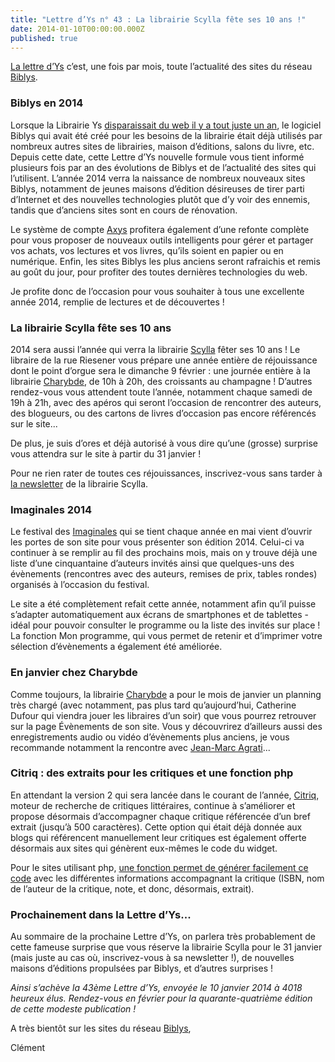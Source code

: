 ```yaml
---
title: "Lettre d’Ys n° 43 : La librairie Scylla fête ses 10 ans !"
date: 2014-01-10T00:00:00.000Z
published: true
---
```


[La lettre d’Ys](http://www.biblys.fr/blog/lettres-ys) c’est, une fois par mois, toute l’actualité des sites du réseau [Biblys](http://www.biblys.fr/).

### Biblys en 2014

Lorsque la Librairie Ys [disparaissait du web il y a tout juste un an](http://www.biblys.fr/blog/la-librairie-ys-c-est-fini-mais-l-aventure-continue), le logiciel Biblys qui avait été créé pour les besoins de la librairie était déjà utilisés par nombreux autres sites de librairies, maison d’éditions, salons du livre, etc. Depuis cette date, cette Lettre d’Ys nouvelle formule vous tient informé plusieurs fois par an des évolutions de Biblys et de l’actualité des sites qui l’utilisent. L’année 2014 verra la naissance de nombreux nouveaux sites Biblys, notamment de jeunes maisons d’édition désireuses de tirer parti d’Internet et des nouvelles technologies plutôt que d’y voir des ennemis, tandis que d’anciens sites sont en cours de rénovation.

Le système de compte [Axys](http://axys.me/) profitera également d’une refonte complète pour vous proposer de nouveaux outils intelligents pour gérer et partager vos achats, vos lectures et vos livres, qu’ils soient en papier ou en numérique. Enfin, les sites Biblys les plus anciens seront rafraichis et remis au goût du jour, pour profiter des toutes dernières technologies du web.

Je profite donc de l’occasion pour vous souhaiter à tous une excellente année 2014, remplie de lectures et de découvertes !

### La librairie Scylla fête ses 10 ans

2014 sera aussi l’année qui verra la librairie [Scylla](http://www.scylla.fr) fêter ses 10 ans ! Le libraire de la rue Riesener vous prépare une année entière de réjouissance dont le point d’orgue sera le dimanche 9 février : une journée entière à la librairie [Charybde](http://www.charybde.fr), de 10h à 20h, des croissants au champagne ! D’autres rendez-vous vous attendent toute l’année, notamment chaque samedi de 19h à 21h, avec des apéros qui seront l’occasion de rencontrer des auteurs, des blogueurs, ou des cartons de livres d’occasion pas encore référencés sur le site...

De plus, je suis d’ores et déjà autorisé à vous dire qu’une (grosse) surprise vous attendra sur le site à partir du 31 janvier !

Pour ne rien rater de toutes ces réjouissances, inscrivez-vous sans tarder à [la newsletter](http://www.scylla.fr/pages/newsletter) de la librairie Scylla.

### Imaginales 2014

Le festival des [Imaginales](http://www.imaginales.fr) qui se tient chaque année en mai vient d’ouvrir les portes de son site pour vous présenter son édition 2014. Celui-ci va continuer à se remplir au fil des prochains mois, mais on y trouve déjà une liste d’une cinquantaine d’auteurs invités ainsi que quelques-uns des évènements (rencontres avec des auteurs, remises de prix, tables rondes) organisés à l’occasion du festival.

Le site a été complètement refait cette année, notamment afin qu’il puisse s’adapter automatiquement aux écrans de smartphones et de tablettes - idéal pour pouvoir consulter le programme ou la liste des invités sur place ! La fonction Mon programme, qui vous permet de retenir et d’imprimer votre sélection d’évènements a également été améliorée.

### En janvier chez Charybde

Comme toujours, la librairie [Charybde](http://www.charybde.fr) a pour le mois de janvier un planning très chargé (avec notamment, pas plus tard qu’aujourd’hui, Catherine Dufour qui viendra jouer les libraires d’un soir) que vous pourrez retrouver sur la page Évènements de son site. Vous y découvrirez d’ailleurs aussi des enregistrements audio ou vidéo d’évènements plus anciens, je vous recommande notamment la rencontre avec [Jean-Marc Agrati](http://www.charybde.fr/programme/jean-marc-agrati-libraire-d-un-soir)...

### Citriq : des extraits pour les critiques et une fonction php

En attendant la version 2 qui sera lancée dans le courant de l’année, [Citriq](http://citriq.net/), moteur de recherche de critiques littéraires, continue à s’améliorer et propose désormais d’accompagner chaque critique référencée d’un bref extrait (jusqu’à 500 caractères). Cette option qui était déjà donnée aux blogs qui référencent manuellement leur critiques est également offerte désormais aux sites qui génèrent eux-mêmes le code du widget.

Pour le sites utilisant php, [une fonction permet de générer facilement ce code](http://nokto.net/citriq-automatiser-le-referencement-de-vos-critiques-litteraires-avec-php/) avec les différentes informations accompagnant la critique (ISBN, nom de l’auteur de la critique, note, et donc, désormais, extrait).

### Prochainement dans la Lettre d’Ys...

Au sommaire de la prochaine Lettre d’Ys, on parlera très probablement de cette fameuse surprise que vous réserve la librairie Scylla pour le 31 janvier (mais juste au cas où, inscrivez-vous à sa newsletter !), de nouvelles maisons d’éditions propulsées par Biblys, et d’autres surprises !

_Ainsi s’achève la 43ème Lettre d’Ys, envoyée le 10 janvier 2014 à 4018 heureux élus. Rendez-vous en février pour la quarante-quatrième édition de cette modeste publication !_

A très bientôt sur les sites du réseau [Biblys](http://www.biblys.fr),

Clément
